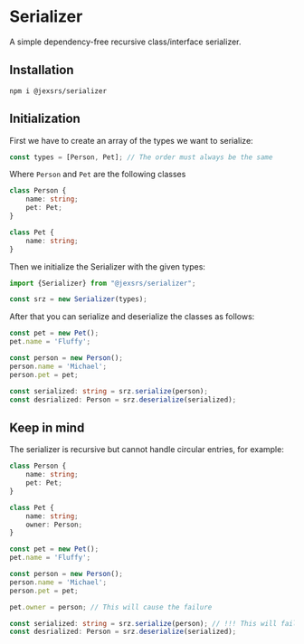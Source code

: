 # Serializer
A simple dependency-free recursive class/interface serializer.

## Installation
```shell
npm i @jexsrs/serializer
```

## Initialization
First we have to create an array of the types we want to serialize:
```typescript
const types = [Person, Pet]; // The order must always be the same
```
Where `Person` and `Pet` are the following classes
```typescript
class Person {
    name: string;
    pet: Pet;
}

class Pet {
    name: string;
}
```
Then we initialize the Serializer with the given types:
```typescript
import {Serializer} from "@jexsrs/serializer";

const srz = new Serializer(types);
```
After that you can serialize and deserialize the classes as follows:
```typescript
const pet = new Pet();
pet.name = 'Fluffy';

const person = new Person();
person.name = 'Michael';
person.pet = pet;

const serialized: string = srz.serialize(person);
const desrialized: Person = srz.deserialize(serialized);
```

## Keep in mind
The serializer is recursive but cannot handle circular entries, for example:
```typescript
class Person {
    name: string;
    pet: Pet;
}

class Pet {
    name: string;
    owner: Person;
}

const pet = new Pet();
pet.name = 'Fluffy';

const person = new Person();
person.name = 'Michael';
person.pet = pet;

pet.owner = person; // This will cause the failure

const serialized: string = srz.serialize(person); // !!! This will fail
const desrialized: Person = srz.deserialize(serialized);
```
